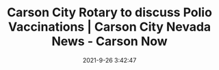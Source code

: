 ---
"title": "Carson City Rotary to discuss Polio Vaccinations | Carson City Nevada News - Carson Now"
"date": "2021-9-26 3:42:47"
"feed_name": "GOOGLENEWSMINING"
"feed_website": "https://news.google.com/search?q=mining%2Bincident&hl=en-US&gl=US&ceid=US:en"
"feed_rss": "https://news.google.com/rss/search?q=mining%2Bincident&hl=en-US&gl=US&ceid=US:en"
"link": "https://carsonnow.org/story/09/25/2021/carson-city-rotary-discuss-polio-vaccinations?page=851&fbclid=IwAR0UFTBx2jxbqATd4RI3qI7iUrgEt8D2DFrmjau7fvr7Wdt-ZhaSBcV2Ryk"
"file": "_posts/2021-1-1-cab8026dfd80833f25e63b1591b70b1940fbd49f.md"
"accident": "0"
"drilling": "0"
"dead": "0"
"injured": "0"
"where": "unknown site"
---